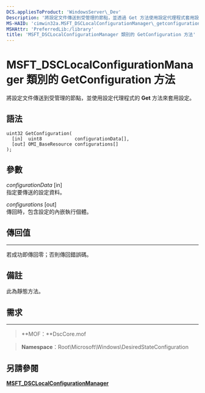 ```yaml
---
DCS.appliesToProduct: 'WindowsServer\_Dev'
Description: '將設定文件傳送到受管理的節點，並透過 Get 方法使用設定代理程式套用設定。'
MS-HAID: 'cimwin32a.MSFT_DSCLocalConfigurationManager\_getconfiguration'
MSHAttr: 'PreferredLib:/library'
title: 'MSFT_DSCLocalConfigurationManager 類別的 GetConfiguration 方法'
---
```


# MSFT_DSCLocalConfigurationManager 類別的 GetConfiguration 方法

將設定文件傳送到受管理的節點，並使用設定代理程式的 **Get** 方法來套用設定。

語法
------

```mof
uint32 GetConfiguration(
  [in]  uint8            configurationData[],
  [out] OMI_BaseResource configurations[]
);
```

參數
----------

*configurationData* \[in\]  
指定要傳送的設定資料。

*configurations* \[out\]  
傳回時，包含設定的內嵌執行個體。

## 傳回值
------------

若成功即傳回零；否則傳回錯誤碼。

## 備註

此為靜態方法。

## 需求
------------
>**MOF：**DscCore.mof

>**Namespace**：Root\Microsoft\Windows\DesiredStateConfiguration


## 另請參閱


[**MSFT_DSCLocalConfigurationManager**](msft-dsclocalconfigurationmanager.md)
 

 





<!--HONumber=Apr16_HO2-->


